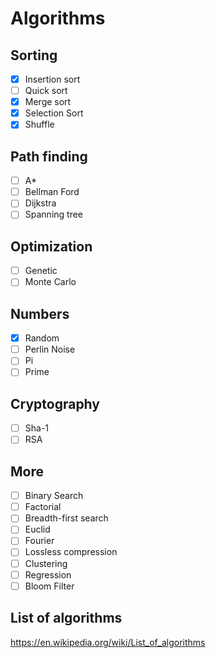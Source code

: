 # Algorithms
## Sorting
- [x] Insertion sort
- [ ] Quick sort
- [x] Merge sort
- [x] Selection Sort
- [x] Shuffle

## Path finding
- [ ] A*
- [ ] Bellman Ford
- [ ] Dijkstra
- [ ] Spanning tree

## Optimization
- [ ] Genetic
- [ ] Monte Carlo

## Numbers
- [x] Random
- [ ] Perlin Noise
- [ ] Pi
- [ ] Prime

## Cryptography
- [ ] Sha-1
- [ ] RSA

## More
- [ ] Binary Search
- [ ] Factorial
- [ ] Breadth-first search
- [ ] Euclid
- [ ] Fourier
- [ ] Lossless compression
- [ ] Clustering
- [ ] Regression
- [ ] Bloom Filter

## List of algorithms
https://en.wikipedia.org/wiki/List_of_algorithms
